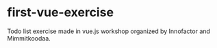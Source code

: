 # first-vue-exercise
Todo list exercise made in vue.js workshop organized by Innofactor and Mimmitkoodaa.
